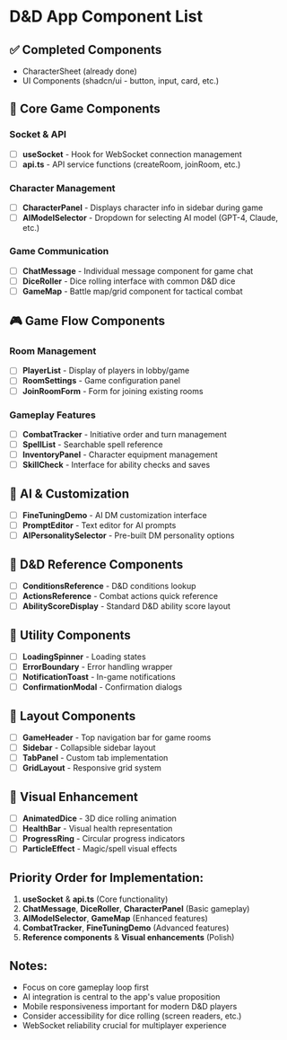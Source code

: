 # D&D App Component List

## ✅ Completed Components
- CharacterSheet (already done)
- UI Components (shadcn/ui - button, input, card, etc.)

## 🔧 Core Game Components

### Socket & API
- [ ] **useSocket** - Hook for WebSocket connection management
- [ ] **api.ts** - API service functions (createRoom, joinRoom, etc.)

### Character Management  
- [ ] **CharacterPanel** - Displays character info in sidebar during game
- [ ] **AIModelSelector** - Dropdown for selecting AI model (GPT-4, Claude, etc.)

### Game Communication
- [ ] **ChatMessage** - Individual message component for game chat
- [ ] **DiceRoller** - Dice rolling interface with common D&D dice
- [ ] **GameMap** - Battle map/grid component for tactical combat

## 🎮 Game Flow Components

### Room Management
- [ ] **PlayerList** - Display of players in lobby/game
- [ ] **RoomSettings** - Game configuration panel
- [ ] **JoinRoomForm** - Form for joining existing rooms

### Gameplay Features
- [ ] **CombatTracker** - Initiative order and turn management
- [ ] **SpellList** - Searchable spell reference
- [ ] **InventoryPanel** - Character equipment management
- [ ] **SkillCheck** - Interface for ability checks and saves

## 🤖 AI & Customization
- [ ] **FineTuningDemo** - AI DM customization interface
- [ ] **PromptEditor** - Text editor for AI prompts
- [ ] **AIPersonalitySelector** - Pre-built DM personality options

## 🎲 D&D Reference Components
- [ ] **ConditionsReference** - D&D conditions lookup
- [ ] **ActionsReference** - Combat actions quick reference
- [ ] **AbilityScoreDisplay** - Standard D&D ability score layout

## 🔧 Utility Components
- [ ] **LoadingSpinner** - Loading states
- [ ] **ErrorBoundary** - Error handling wrapper
- [ ] **NotificationToast** - In-game notifications
- [ ] **ConfirmationModal** - Confirmation dialogs

## 📱 Layout Components
- [ ] **GameHeader** - Top navigation bar for game rooms
- [ ] **Sidebar** - Collapsible sidebar layout
- [ ] **TabPanel** - Custom tab implementation
- [ ] **GridLayout** - Responsive grid system

## 🎨 Visual Enhancement
- [ ] **AnimatedDice** - 3D dice rolling animation
- [ ] **HealthBar** - Visual health representation
- [ ] **ProgressRing** - Circular progress indicators
- [ ] **ParticleEffect** - Magic/spell visual effects

## Priority Order for Implementation:
1. **useSocket** & **api.ts** (Core functionality)
2. **ChatMessage**, **DiceRoller**, **CharacterPanel** (Basic gameplay)
3. **AIModelSelector**, **GameMap** (Enhanced features)
4. **CombatTracker**, **FineTuningDemo** (Advanced features)
5. **Reference components** & **Visual enhancements** (Polish)

## Notes:
- Focus on core gameplay loop first
- AI integration is central to the app's value proposition  
- Mobile responsiveness important for modern D&D players
- Consider accessibility for dice rolling (screen readers, etc.)
- WebSocket reliability crucial for multiplayer experience